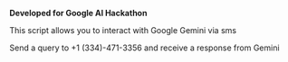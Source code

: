 **Developed for Google AI Hackathon**

This script allows you to interact with Google Gemini via sms

Send a query to +1 (334)-471-3356 and receive a response from Gemini
